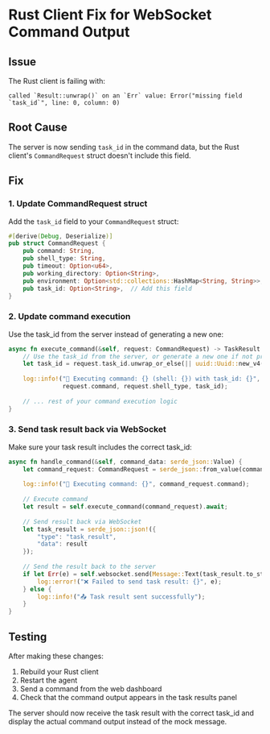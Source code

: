 # Rust Client Fix for WebSocket Command Output

## Issue
The Rust client is failing with:
```
called `Result::unwrap()` on an `Err` value: Error("missing field `task_id`", line: 0, column: 0)
```

## Root Cause
The server is now sending `task_id` in the command data, but the Rust client's `CommandRequest` struct doesn't include this field.

## Fix

### 1. Update CommandRequest struct
Add the `task_id` field to your `CommandRequest` struct:

```rust
#[derive(Debug, Deserialize)]
pub struct CommandRequest {
    pub command: String,
    pub shell_type: String,
    pub timeout: Option<u64>,
    pub working_directory: Option<String>,
    pub environment: Option<std::collections::HashMap<String, String>>,
    pub task_id: Option<String>,  // Add this field
}
```

### 2. Update command execution
Use the task_id from the server instead of generating a new one:

```rust
async fn execute_command(&self, request: CommandRequest) -> TaskResult {
    // Use the task_id from the server, or generate a new one if not provided
    let task_id = request.task_id.unwrap_or_else(|| uuid::Uuid::new_v4().to_string());
    
    log::info!("🔧 Executing command: {} (shell: {}) with task_id: {}", 
               request.command, request.shell_type, task_id);
    
    // ... rest of your command execution logic
}
```

### 3. Send task result back via WebSocket
Make sure your task result includes the correct task_id:

```rust
async fn handle_command(&self, command_data: serde_json::Value) {
    let command_request: CommandRequest = serde_json::from_value(command_data).unwrap();
    
    log::info!("🔧 Executing command: {}", command_request.command);
    
    // Execute command
    let result = self.execute_command(command_request).await;
    
    // Send result back via WebSocket
    let task_result = serde_json::json!({
        "type": "task_result",
        "data": result
    });
    
    // Send the result back to the server
    if let Err(e) = self.websocket.send(Message::Text(task_result.to_string())).await {
        log::error!("❌ Failed to send task result: {}", e);
    } else {
        log::info!("📤 Task result sent successfully");
    }
}
```

## Testing
After making these changes:

1. Rebuild your Rust client
2. Restart the agent
3. Send a command from the web dashboard
4. Check that the command output appears in the task results panel

The server should now receive the task result with the correct task_id and display the actual command output instead of the mock message. 
